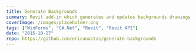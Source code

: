 ```yaml
---
title: Generate Backgrounds
summary: Revit add-in which generates and updates backgrounds drawings for consultants
coverImage: /images/placeholder.png
tags: ["WinForms", "C#.Net", "Revit", "Revit API"]
date: "2015-10-27"
repo: https://github.com/ericanastas/generate-backgrounds
---
```

